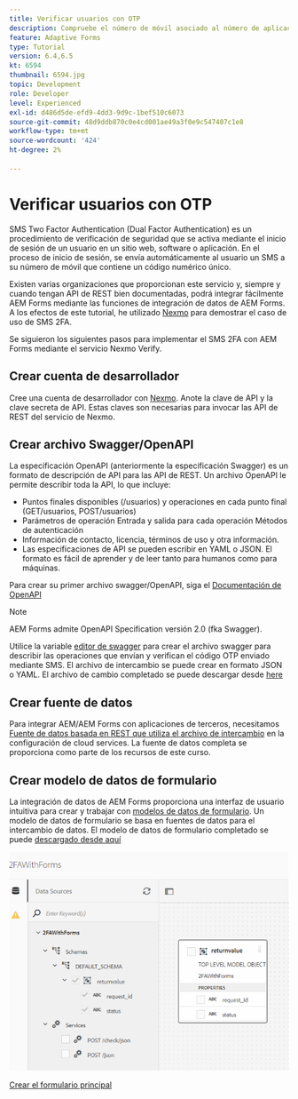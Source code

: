 ```yaml
---
title: Verificar usuarios con OTP
description: Compruebe el número de móvil asociado al número de aplicación mediante OTP.
feature: Adaptive Forms
type: Tutorial
version: 6.4,6.5
kt: 6594
thumbnail: 6594.jpg
topic: Development
role: Developer
level: Experienced
exl-id: d486d5de-efd9-4dd3-9d9c-1bef510c6073
source-git-commit: 48d9ddb870c0e4cd001ae49a3f0e9c547407c1e8
workflow-type: tm+mt
source-wordcount: '424'
ht-degree: 2%

---
```


# Verificar usuarios con OTP

SMS Two Factor Authentication (Dual Factor Authentication) es un procedimiento de verificación de seguridad que se activa mediante el inicio de sesión de un usuario en un sitio web, software o aplicación. En el proceso de inicio de sesión, se envía automáticamente al usuario un SMS a su número de móvil que contiene un código numérico único.

Existen varias organizaciones que proporcionan este servicio y, siempre y cuando tengan API de REST bien documentadas, podrá integrar fácilmente AEM Forms mediante las funciones de integración de datos de AEM Forms. A los efectos de este tutorial, he utilizado [Nexmo](https://developer.nexmo.com/verify/overview) para demostrar el caso de uso de SMS 2FA.

Se siguieron los siguientes pasos para implementar el SMS 2FA con AEM Forms mediante el servicio Nexmo Verify.

## Crear cuenta de desarrollador

Cree una cuenta de desarrollador con [Nexmo](https://dashboard.nexmo.com/sign-in). Anote la clave de API y la clave secreta de API. Estas claves son necesarias para invocar las API de REST del servicio de Nexmo.

## Crear archivo Swagger/OpenAPI

La especificación OpenAPI (anteriormente la especificación Swagger) es un formato de descripción de API para las API de REST. Un archivo OpenAPI le permite describir toda la API, lo que incluye:

* Puntos finales disponibles (/usuarios) y operaciones en cada punto final (GET/usuarios, POST/usuarios)
* Parámetros de operación Entrada y salida para cada operación Métodos de autenticación
* Información de contacto, licencia, términos de uso y otra información.
* Las especificaciones de API se pueden escribir en YAML o JSON. El formato es fácil de aprender y de leer tanto para humanos como para máquinas.

Para crear su primer archivo swagger/OpenAPI, siga el [Documentación de OpenAPI](https://swagger.io/docs/specification/2-0/basic-structure/)

>[!NOTE]
> AEM Forms admite OpenAPI Specification versión 2.0 (fka Swagger).

Utilice la variable [editor de swagger](https://editor.swagger.io/) para crear el archivo swagger para describir las operaciones que envían y verifican el código OTP enviado mediante SMS. El archivo de intercambio se puede crear en formato JSON o YAML. El archivo de cambio completado se puede descargar desde [here](assets/two-factore-authentication-swagger.zip)

## Crear fuente de datos

Para integrar AEM/AEM Forms con aplicaciones de terceros, necesitamos [Fuente de datos basada en REST que utiliza el archivo de intercambio](https://experienceleague.adobe.com/docs/experience-manager-learn/forms/ic-web-channel-tutorial/parttwo.html) en la configuración de cloud services. La fuente de datos completa se proporciona como parte de los recursos de este curso.

## Crear modelo de datos de formulario

La integración de datos de AEM Forms proporciona una interfaz de usuario intuitiva para crear y trabajar con [modelos de datos de formulario](https://experienceleague.adobe.com/docs/experience-manager-65/forms/form-data-model/create-form-data-models.html?lang=es). Un modelo de datos de formulario se basa en fuentes de datos para el intercambio de datos.
El modelo de datos de formulario completado se puede [descargado desde aquí](assets/sms-2fa-fdm.zip)

![fdm](assets/2FA-fdm.PNG)

[Crear el formulario principal](./create-the-main-adaptive-form.md)
